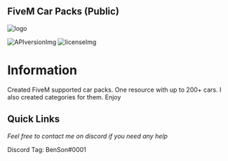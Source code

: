## FiveM Car Packs (Public)

[APIversionImg]: https://img.shields.io/badge/CustomPack%20staus-Stable-green
[licenseImg]: https://img.shields.io/badge/Version-0.6-blue

[logo]: https://i.imgur.com/WeTNe2w.jpg
<!-- The stuff above isn't visible in the readme -->

![logo]

 ![APIversionImg] ![licenseImg]

# Information 

Created FiveM supported car packs. One resource with up to 200+ cars. I also created categories for them. Enjoy 


## Quick Links

_Feel free to contact me on discord if you need any help_

Discord Tag: BenSon#0001
